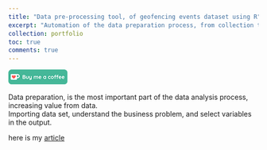 ```yaml
---
title: "Data pre-processing tool, of geofencing events dataset using R"
excerpt: "Automation of the data preparation process, from collection to delivery using R, and Gmail API"
collection: portfolio
toc: true
comments: true
---
```


[<img src="/images/kofi.png" alt="Buy me a coffee" height="30">](https://ko-fi.com/hamzaim)  

Data preparation, is the most important part of the data analysis process, increasing value from data.  
Importing data set, understand the business problem, and select variables in the output.

here is my [article](https://rpubs.com/himl/Transportation_operations_analysis)
